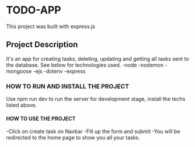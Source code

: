 # TODO-APP

This project was built with express.js

## Project Description

It's an app for creating tasks, deleting, updating and getting all tasks sent to the database. See below for technologies used.
-node
-nodemon
-mongoose
-ejs
-dotenv
-express

### HOW TO RUN AND INSTALL THE PROJECT

Use npm run dev to run the server for development stage, install the techs listed above.

#### HOW TO USE THE PROJECT
-Click on create task on Navbar
-Fill up the form and submit
-You will be redirected to the home page to show you all your tasks.